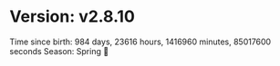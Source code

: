 # Version: v2.8.10
Time since birth: 984 days, 23616 hours, 1416960 minutes, 85017600 seconds
Season: Spring 🌸
